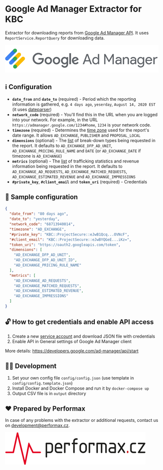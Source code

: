 # Google Ad Manager Extractor for KBC

Extractor for downloading reports from [Google Ad Manager API](https://developers.google.com/ad-manager/api).
It uses `ReportService.ReportQuery` for downloading data.

![](./gam.png)

## :information_source: Configuration

- **`date_from`** and **`date_to`** (required) - Period which the reporting information is gathered, e.g. `4 days ago`, `yeserday`, `August 14, 2020 EST` (it uses [dateparser](https://dateparser.readthedocs.io/en/latest))
- **`network_code`** (required) - You'll find this in the URL when you are logged into your network. For example, in the URL `https://admanager.google.com/1234#home`, `1234` is your network code.
- **`timezone`** (required) - Determines the [time zone](https://developers.google.com/ad-manager/api/reference/v202008/ReportService.ReportQuery#timezonetype) used for the report's date range. It allows `AD_EXCHANGE`, `PUBLISHER` and `PROPOSAL_LOCAL`
- **`dimensions`** (optional) - The [list](https://developers.google.com/ad-manager/api/reference/v202008/ReportService.ReportQuery#dimensions) of break-down types being requested in the report. It defaults to `AD_EXCHANGE_DFP_AD_UNIT`, `AD_EXCHANGE_PRICING_RULE_NAME` and `DATE` (or `AD_EXCHANGE_DATE` if timezone is `AD_EXCHANGE`)
- **`metrics`** (optional) - The [list](https://developers.google.com/ad-manager/api/reference/v202008/ReportService.ReportQuery#columns) of trafficking statistics and revenue information being requested in the report. It defaults to `AD_EXCHANGE_AD_REQUESTS`, `AD_EXCHANGE_MATCHED_REQUESTS`, `AD_EXCHANGE_ESTIMATED_REVENUE` and `AD_EXCHANGE_IMPRESSIONS`
- **`#private_key`**, **`#client_email`** and **`token_uri`** (required) - Credentials

## :bookmark: Sample configuration

```json
{
  "date_from": "80 days ago",
  "date_to": "yesterday",
  "network_code": "68713940014",
  "timezone": "AD_EXCHANGE",
  "#private_key": "KBC::ProjectSecure::eJwB1Qcq...OVNcF",
  "#client_email": "KBC::ProjectSecure::eJwBYQGeE...iKz=",
  "token_uri": "https://oauth2.googleapis.com/token",
  "dimensions": [
    "AD_EXCHANGE_DFP_AD_UNIT",
    "AD_EXCHANGE_DFP_AD_UNIT_ID",
    "AD_EXCHANGE_PRICING_RULE_NAME"
  ],
  "metrics": [
    "AD_EXCHANGE_AD_REQUESTS",
    "AD_EXCHANGE_MATCHED_REQUESTS",
    "AD_EXCHANGE_ESTIMATED_REVENUE",
    "AD_EXCHANGE_IMPRESSIONS"
  ]
}
```



## :unlock: How to get credentials and enable API access

1. Create a new [service account](https://console.developers.google.com/apis/credentials/serviceaccountkey) and download JSON file with credentials
2. Enable API in General settings of Google Ad Manager client

More details: https://developers.google.com/ad-manager/api/start

## :technologist: Development

1. Set your own config file `config/config.json` (use template in `config/config.template.json`)
2. Install Docker and Docker Compose and run it by `docker-compose up`
3. Output CSV file is in `output` directory

## :heart: Prepared by Performax

In case of any problems with the extractor or additional requests, contact us on development@performax.cz.

[![](./px.png)](https://performax.cz/)
